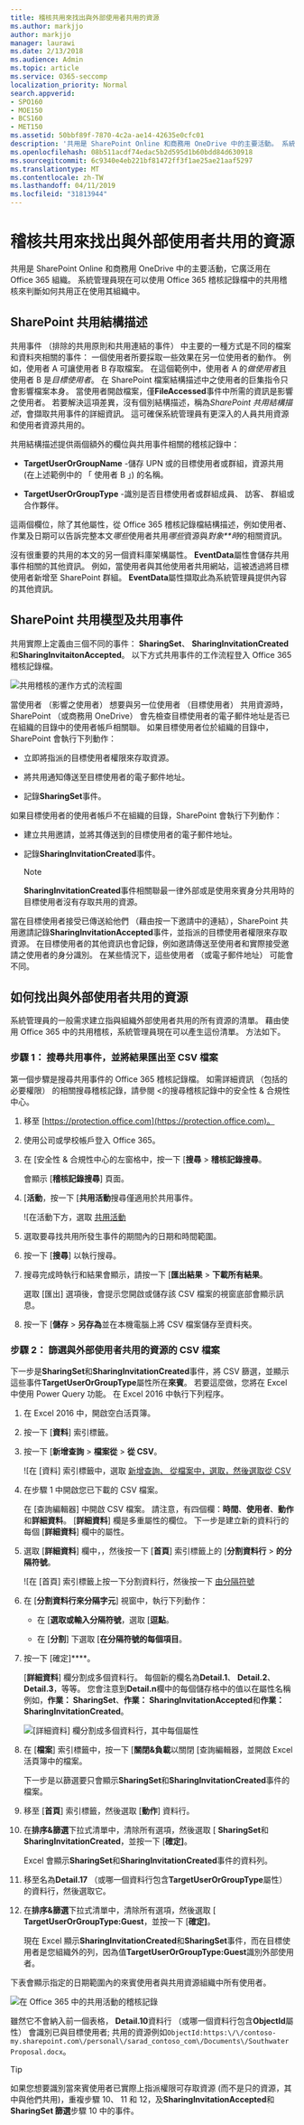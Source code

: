 ```yaml
---
title: 稽核共用來找出與外部使用者共用的資源
ms.author: markjjo
author: markjjo
manager: laurawi
ms.date: 2/13/2018
ms.audience: Admin
ms.topic: article
ms.service: O365-seccomp
localization_priority: Normal
search.appverid:
- SPO160
- MOE150
- BCS160
- MET150
ms.assetid: 50bbf89f-7870-4c2a-ae14-42635e0cfc01
description: '共用是 SharePoint Online 和商務用 OneDrive 中的主要活動。 系統管理員現在可以使用 Office 365 稽核記錄檔中的共用稽核來判斷如何共用正在使用其組織中。 '
ms.openlocfilehash: 08b511acdf74edac5b2d595d1b60bdd84d630918
ms.sourcegitcommit: 6c9340e4eb221bf81472ff3f1ae25ae21aaf5297
ms.translationtype: MT
ms.contentlocale: zh-TW
ms.lasthandoff: 04/11/2019
ms.locfileid: "31813944"
---
```

# <a name="use-sharing-auditing-in-the-office-365-audit-log"></a>稽核共用來找出與外部使用者共用的資源

共用是 SharePoint Online 和商務用 OneDrive 中的主要活動，它廣泛用在 Office 365 組織。 系統管理員現在可以使用 Office 365 稽核記錄檔中的共用稽核來判斷如何共用正在使用其組織中。 
  
## <a name="the-sharepoint-sharing-schema"></a>SharePoint 共用結構描述

共用事件 （排除的共用原則和共用連結的事件） 中主要的一種方式是不同的檔案和資料夾相關的事件： 一個使用者所要採取一些效果在另一位使用者的動作。 例如，使用者 A 可讓使用者 B 存取檔案。 在這個範例中，使用者 A 的*做使用者*且使用者 B 是*目標使用者*。 在 SharePoint 檔案結構描述中之使用者的巨集指令只會影響檔案本身。 當使用者開啟檔案，僅**FileAccessed**事件中所需的資訊是影響之使用者。 若要解決這項差異，沒有個別結構描述，稱為*SharePoint 共用結構描述*，會擷取共用事件的詳細資訊。 這可確保系統管理員有更深入的人員共用資源和使用者資源共用的。 
  
共用結構描述提供兩個額外的欄位與共用事件相關的稽核記錄中： 
  
- **TargetUserOrGroupName** -儲存 UPN 或的目標使用者或群組，資源共用 (在上述範例中的 「 使用者 B 」) 的名稱。 
    
- **TargetUserOrGroupType** -識別是否目標使用者或群組成員、 訪客、 群組或合作夥伴。 
    
這兩個欄位，除了其他屬性，從 Office 365 稽核記錄檔結構描述，例如使用者、 作業及日期可以告訴完整本文*哪些*使用者共用*哪些*資源與*對象**時*的相關資訊。 
  
沒有很重要的共用的本文的另一個資料庫架構屬性。 **EventData**屬性會儲存共用事件相關的其他資訊。 例如，當使用者與其他使用者共用網站，這被透過將目標使用者新增至 SharePoint 群組。 **EventData**屬性擷取此為系統管理員提供內容的其他資訊。 

## <a name="the-sharepoint-sharing-model-and-sharing-events"></a>SharePoint 共用模型及共用事件

共用實際上定義由三個不同的事件： **SharingSet**、 **SharingInvitationCreated**和**SharingInvitaitonAccepted**。 以下方式共用事件的工作流程登入 Office 365 稽核記錄檔。 
  
![共用稽核的運作方式的流程圖](media/d83dd40f-919b-484f-bfd6-5dc8de31bff6.png)
  
當使用者 （影響之使用者） 想要與另一位使用者 （目標使用者） 共用資源時，SharePoint （或商務用 OneDrive） 會先檢查目標使用者的電子郵件地址是否已在組織的目錄中的使用者帳戶相關聯。 如果目標使用者位於組織的目錄中，SharePoint 會執行下列動作：
  
-  立即將指派的目標使用者權限來存取資源。 
    
- 將共用通知傳送至目標使用者的電子郵件地址。
    
- 記錄**SharingSet**事件。 
    
 如果目標使用者的使用者帳戶不在組織的目錄，SharePoint 會執行下列動作： 
  
- 建立共用邀請，並將其傳送到的目標使用者的電子郵件地址。
    
- 記錄**SharingInvitationCreated**事件。 
    
    > [!NOTE]
    > **SharingInvitationCreated**事件相關聯最一律外部或是使用來賓身分共用時的目標使用者沒有存取共用的資源。 
  
當在目標使用者接受已傳送給他們 （藉由按一下邀請中的連結），SharePoint 共用邀請記錄**SharingInvitationAccepted**事件，並指派的目標使用者權限來存取資源。 在目標使用者的其他資訊也會記錄，例如邀請傳送至使用者和實際接受邀請之使用者的身分識別。 在某些情況下，這些使用者 （或電子郵件地址） 可能會不同。 
  

  
## <a name="how-to-identify-resources-shared-with-external-users"></a>如何找出與外部使用者共用的資源

系統管理員的一般需求建立指與組織外部使用者共用的所有資源的清單。 藉由使用 Office 365 中的共用稽核，系統管理員現在可以產生這份清單。 方法如下。
  
### <a name="step-1-search-for-sharing-events-and-export-the-results-to-a-csv-file"></a>步驟 1： 搜尋共用事件，並將結果匯出至 CSV 檔案

第一個步驟是搜尋共用事件的 Office 365 稽核記錄檔。 如需詳細資訊 （包括的必要權限） 的相關搜尋稽核記錄，請參閱 <<c0>的搜尋稽核記錄中的安全性 &amp; 合規性中心。
  
1. 移至 [https://protection.office.com](https://protection.office.com)。
    
2. 使用公司或學校帳戶登入 Office 365。
    
3. 在 [安全性 & 合規性中心的左窗格中，按一下 [**搜尋**  > **稽核記錄搜尋**。
    
    會顯示 [**稽核記錄搜尋**] 頁面。 
    
4. [**活動**，按一下 [**共用活動**搜尋僅適用於共用事件。 
    
    ![在活動下方，選取 [共用活動](media/46bb25b7-1eb2-4adf-903a-cc9ab58639f9.png)
  
5.  選取要尋找共用所發生事件的期間內的日期和時間範圍。 
    
6. 按一下 [**搜尋**] 以執行搜尋。 
    
7. 搜尋完成時執行和結果會顯示，請按一下 [**匯出結果** \> **下載所有結果**。
    
    選取 [匯出] 選項後，會提示您開啟或儲存該 CSV 檔案的視窗底部會顯示訊息。
    
8. 按一下 [**儲存** \> **另存為**並在本機電腦上將 CSV 檔案儲存至資料夾。 
    

  
### <a name="step-2-filter-the-csv-file-for-resources-shared-with-external-users"></a>步驟 2： 篩選與外部使用者共用的資源的 CSV 檔案

下一步是**SharingSet**和**SharingInvitationCreated**事件，將 CSV 篩選，並顯示這些事件**TargetUserOrGroupType**屬性所在**來賓**。 若要這麼做，您將在 Excel 中使用 Power Query 功能。 在 Excel 2016 中執行下列程序。 
  
1. 在 Excel 2016 中，開啟空白活頁簿。
    
2. 按一下 [**資料**] 索引標籤。 
    
3. 按一下 [**新增查詢** \> **檔案從** \> **從 CSV**。
    
    ![在 [資料] 索引標籤中，選取 [新增查詢、 從檔案中，選取，然後選取從 CSV](media/5170ab34-b449-40ea-bd3f-f1432c1c5973.png)
  
4. 在步驟 1 中開啟您已下載的 CSV 檔案。
    
    在 [查詢編輯器] 中開啟 CSV 檔案。 請注意，有四個欄：**時間**、**使用者**、**動作**和**詳細資料**。 [**詳細資料**] 欄是多重屬性的欄位。 下一步是建立新的資料行的每個 [**詳細資料**] 欄中的屬性。 
    
5. 選取 [**詳細資料**] 欄中，，然後按一下 [**首頁**] 索引標籤上的 [**分割資料行** \> **的分隔符號**。
    
    ![在 [首頁] 索引標籤上按一下分割資料行，然後按一下 [由分隔符號](media/aeb503e8-565b-42ea-91e2-9f127a74c00c.png)
  
6. 在 [**分割資料行來分隔字元**] 視窗中，執行下列動作： 
    
      - 在 [**選取或輸入分隔符號**，選取 [**逗點**。
    
      - 在 [**分割**] 下選取 [**在分隔符號的每個項目**。
    
7. 按一下 [確定]****。
    
    [**詳細資料**] 欄分割成多個資料行。 每個新的欄名為**Detail.1**、 **Detail.2**、 **Detail.3**，等等。 您會注意到**Detail.n**欄中的每個儲存格中的值以在屬性名稱例如，**作業： SharingSet**、**作業： SharingInvitationAccepted**和**作業： SharingInvitationCreated**。
    
    ![[詳細資料] 欄分割成多個資料行，其中每個屬性](media/4b104ead-0313-4bd4-b2a9-f143ccb378ac.png)
  
8. 在 [**檔案**] 索引標籤中，按一下 [**關閉&amp;負載**以關閉 [查詢編輯器，並開啟 Excel 活頁簿中的檔案。 
    
    下一步是以篩選要只會顯示**SharingSet**和**SharingInvitationCreated**事件的檔案。 
    
9. 移至 [**首頁**] 索引標籤，然後選取 [**動作**] 資料行。 
    
10. 在**排序&amp;篩選**下拉式清單中，清除所有選項，然後選取 [ **SharingSet**和**SharingInvitationCreated**，並按一下 [**確定]**。
    
    Excel 會顯示**SharingSet**和**SharingInvitationCreated**事件的資料列。 
    
11. 移至名為**Detail.17** （或哪一個資料行包含**TargetUserOrGroupType**屬性） 的資料行，然後選取它。 
    
12. 在**排序&amp;篩選**下拉式清單中，清除所有選項，然後選取 [ **TargetUserOrGroupType:Guest**，並按一下 [**確定]**。
    
    現在 Excel 顯示**SharingInvitationCreated**和**SharingSet**事件，而在目標使用者是您組織外的列，因為值**TargetUserOrGroupType:Guest**識別外部使用者。 
    
下表會顯示指定的日期範圍內的來賓使用者與共用資源組織中所有使用者。
  
![在 Office 365 中的共用活動的稽核記錄](media/0e0ecbe3-c794-4ca6-a2ca-63478fb3bb34.png)
  
雖然它不會納入前一個表格， **Detail.10**資料行 （或哪一個資料行包含**ObjectId**屬性） 會識別已與目標使用者; 共用的資源例如`ObjectId:https:\/\/contoso-my.sharepoint.com\/personal\/sarad_contoso_com\/Documents\/Southwater Proposal.docx`。
  
> [!TIP]
> 如果您想要識別當來賓使用者已實際上指派權限可存取資源 (而不是只的資源，其中與他們共用)，重複步驟 10、 11 和 12，及**SharingInvitationAccepted**和**SharingSet 篩選**步驟 10 中的事件。 
